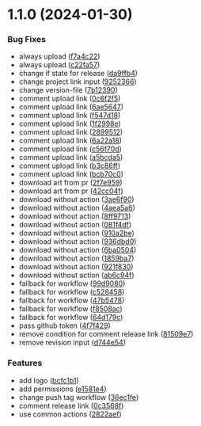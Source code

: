 # 1.1.0 (2024-01-30)


### Bug Fixes

* always upload ([f7a4c22](https://github.com/diplodoc-platform/documentation-template/commit/f7a4c22b8539d1ea9796a98add5d7e607e771c93))
* always upload ([c22fa57](https://github.com/diplodoc-platform/documentation-template/commit/c22fa571f84d45e27e7fbedde4676a6593b2bc4c))
* change if state for release ([da9ffb4](https://github.com/diplodoc-platform/documentation-template/commit/da9ffb436013f43518ec962aa77d7a082f96a0f2))
* change project link input ([9252366](https://github.com/diplodoc-platform/documentation-template/commit/925236644d411daca4fc7e2ce9a6e9f8a65c93fd))
* change version-file ([7b12390](https://github.com/diplodoc-platform/documentation-template/commit/7b1239092c4300293e6ed44529bf3be3f861a5f4))
* comment upload link ([0c6f2f5](https://github.com/diplodoc-platform/documentation-template/commit/0c6f2f518494a4893ad70bb09c1a9799e6ee8cf6))
* comment upload link ([6ae5647](https://github.com/diplodoc-platform/documentation-template/commit/6ae5647a2286209d8eaa29fbf137675286bbffee))
* comment upload link ([f547d18](https://github.com/diplodoc-platform/documentation-template/commit/f547d1883990b6dc9f53293eb323e447fd9933de))
* comment upload link ([1f2998e](https://github.com/diplodoc-platform/documentation-template/commit/1f2998ec66e0909870997e4de6c826f139c5135e))
* comment upload link ([2899512](https://github.com/diplodoc-platform/documentation-template/commit/28995124865f680e115f22ffba7e58cc22d7b308))
* comment upload link ([6a22a18](https://github.com/diplodoc-platform/documentation-template/commit/6a22a18f984608f55f719247ed6689a3121cd50a))
* comment upload link ([c56f70d](https://github.com/diplodoc-platform/documentation-template/commit/c56f70d2463f6b80192a5663c9a2b65b216b5ccc))
* comment upload link ([a5bcda5](https://github.com/diplodoc-platform/documentation-template/commit/a5bcda552bfd4353f868e381b20eae814829f23e))
* comment upload link ([b3c86ff](https://github.com/diplodoc-platform/documentation-template/commit/b3c86ff15745fba6ddbaa83100dc38ef786c818d))
* comment upload link ([bcb70c0](https://github.com/diplodoc-platform/documentation-template/commit/bcb70c0927f82d359ad26b0a55352faffaf7fed8))
* download art from pr ([2f7e959](https://github.com/diplodoc-platform/documentation-template/commit/2f7e9593b60ac58f375313248aa72acbe847fe85))
* download art from pr ([42cc04f](https://github.com/diplodoc-platform/documentation-template/commit/42cc04f1b7e8ace1a1034acdcb18a57ab03d2089))
* download without action ([3ae6f90](https://github.com/diplodoc-platform/documentation-template/commit/3ae6f90b2edc6790b642bdc967a50e1d3e6ef330))
* download without action ([4aea5a6](https://github.com/diplodoc-platform/documentation-template/commit/4aea5a6362a7c43fe4e423b2bf1accc166a56b9e))
* download without action ([8ff9713](https://github.com/diplodoc-platform/documentation-template/commit/8ff9713f05722b69cf6c3898fa6c2f07f56de185))
* download without action ([081f4df](https://github.com/diplodoc-platform/documentation-template/commit/081f4df58165396ae9cf844450011e0b29db1a6d))
* download without action ([910a2be](https://github.com/diplodoc-platform/documentation-template/commit/910a2be760150c8c3208ba5e15372d38e6ff9892))
* download without action ([936dbd0](https://github.com/diplodoc-platform/documentation-template/commit/936dbd0d008ea4cb78f55fd9151359eea2f9b800))
* download without action ([6ba0504](https://github.com/diplodoc-platform/documentation-template/commit/6ba0504e2fb3cd8f762779ef3e91eb7c2979d3c4))
* download without action ([1859ba7](https://github.com/diplodoc-platform/documentation-template/commit/1859ba75d560a637655aaa9b3659622c262b06cd))
* download without action ([921f830](https://github.com/diplodoc-platform/documentation-template/commit/921f830b1ce728a5150e55f6c56e2baeaea5afa4))
* download without action ([ab6c94f](https://github.com/diplodoc-platform/documentation-template/commit/ab6c94f53fb1ed7fbb74e5f96d7ae16bbe562fe8))
* fallback for workflow ([99d9080](https://github.com/diplodoc-platform/documentation-template/commit/99d90800ba18cb1eefcf307e3a16375d3a7f481c))
* fallback for workflow ([c528458](https://github.com/diplodoc-platform/documentation-template/commit/c5284586e17dddbef28870a2e6641d4dc8fd8b51))
* fallback for workflow ([47b5478](https://github.com/diplodoc-platform/documentation-template/commit/47b54788265df491060628598c4d05296e240dea))
* fallback for workflow ([f8508ac](https://github.com/diplodoc-platform/documentation-template/commit/f8508ac3788549106d38c74a27211009d303b169))
* fallback for workflow ([64d179c](https://github.com/diplodoc-platform/documentation-template/commit/64d179c945a3e5be14023a5447705354ab4d6ccb))
* pass github token ([4f7f429](https://github.com/diplodoc-platform/documentation-template/commit/4f7f429cf9acb387764172792c1e6710aac1928f))
* remove condition for comment release link ([81509e7](https://github.com/diplodoc-platform/documentation-template/commit/81509e7ad6a60831fe07e4565aaa630cb65d93aa))
* remove revision input ([d744e54](https://github.com/diplodoc-platform/documentation-template/commit/d744e54b75e890d7ecb5d36ac05aec41e68ccc55))


### Features

* add logo ([bcfc1b1](https://github.com/diplodoc-platform/documentation-template/commit/bcfc1b17334ae6aafe43293816dc6721436055c7))
* add permissions ([e1581e4](https://github.com/diplodoc-platform/documentation-template/commit/e1581e40d728c666be83fccad2cbd847bcd46460))
* change push tag workflow ([36ec1fe](https://github.com/diplodoc-platform/documentation-template/commit/36ec1fee7f26161c09144eafec451819212c1835))
* comment release link ([0c3568f](https://github.com/diplodoc-platform/documentation-template/commit/0c3568f00b0aebd8fd81e244fea7b59556941ee2))
* use common actions ([2822aef](https://github.com/diplodoc-platform/documentation-template/commit/2822aef528aa39db37bd0cbc98bf6d2f2a608f19))



